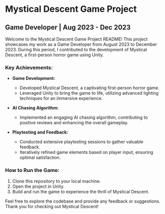 # Mystical Descent Game Project

## Game Developer | Aug 2023 - Dec 2023

Welcome to the Mystical Descent Game Project README! This project showcases my work as a Game Developer from August 2023 to December 2023. During this period, I contributed to the development of Mystical Descent, a first-person horror game using Unity.

### Key Achievements:

- **Game Development:**
  - Developed Mystical Descent, a captivating first-person horror game.
  - Leveraged Unity to bring the game to life, utilizing advanced lighting techniques for an immersive experience.

- **AI Chasing Algorithm:**
  - Implemented an engaging AI chasing algorithm, contributing to positive reviews and enhancing the overall gameplay.

- **Playtesting and Feedback:**
  - Conducted extensive playtesting sessions to gather valuable feedback.
  - Iteratively refined game elements based on player input, ensuring optimal satisfaction.

### How to Run the Game:

1. Clone this repository to your local machine.
2. Open the project in Unity.
3. Build and run the game to experience the thrill of Mystical Descent.

Feel free to explore the codebase and provide any feedback or suggestions. Thank you for checking out Mystical Descent!
